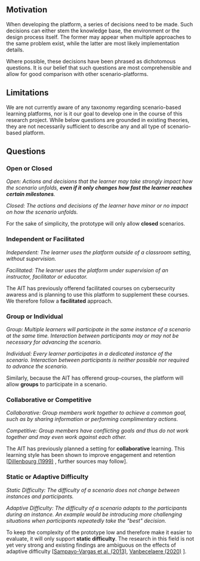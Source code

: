 ## Motivation

When developing the platform, a series of decisions need to be made. Such decisions can either stem the knowledge base, the environment or the design process itself. The former may appear when multiple approaches to the same problem exist, while the latter are most likely implementation details.

Where possible, these decisions have been phrased as dichotomous questions. It is our belief that such questions are most comprehensible and allow for good comparison with other scenario-platforms.

## Limitations

We are not currently aware of any taxonomy regarding scenario-based learning platforms, nor is it our goal to develop one in the course of this research project. While below questions are grounded in existing theories, they are not necessarily sufficient to describe any and all type of scenario-based platform.

## Questions

### Open or Closed 
_Open: Actions and decisions that the learner may take strongly impact how the scenario unfolds, **even if it only changes how fast the learner reaches certain milestones**._

_Closed: The actions and decisions of the learner have minor or no impact on how the scenario unfolds._

For the sake of simplicity, the prototype will only allow **closed** scenarios.

### Independent or Facilitated
_Independent: The learner uses the platform outside of a classroom setting, without supervision._

_Facilitated: The learner uses the platform under supervision of an instructor, facilitator or educator._

The AIT has previously offerend facilitated courses on cybersecurity awaress and is planning to use this platform to supplement these courses. We therefore follow a **facilitated** approach.

### Group or Individual 
_Group: Multiple learners will participate in the same instance of a scenario at the same time. Interaction between participants may or may not be necessary for advancing the scenario._

_Individual: Every learner participates in a dedicated instance of the scenario. Interaction between participants is neither possible nor required to advance the scenario._

Similarly, because the AIT has offerend group-courses, the platform will allow **groups** to participate in a scenario.

### Collaborative or Competitive
_Collaborative: Group members work together to achieve a common goal, such as by sharing information or performing complimentary actions._

_Competitive: Group members have conflicting goals and thus do not work together and may even work against each other._ 

The AIT has previously planned a setting for **collaborative** learning. This learning style has been shown to improve engagement and retention [[Dillenbourg (1999)](http://web.b.ebscohost.com.uaccess.univie.ac.at/ehost/detail/detail?vid=0&sid=f05ff426-0919-4b7b-a72b-9f3e62dec098%40pdc-v-sessmgr01&bdata=JnNpdGU9ZWhvc3QtbGl2ZQ%3d%3d#AN=91126&db=nlebk)
, further sources may follow].

### Static or Adaptive Difficulty

_Static Difficulty: The difficulty of a scenario does not change between instances and participants._

_Adaptive Difficulty: The difficulty of a scenario adapts to the participants during an instance. An example would be introducing more challenging situations when participants repeatedly take the "best" decision._

To keep the complexity of the prototype low and therefore make it easier to evaluate, it will only support **static difficulty**. The research in this field is not yet very strong and existing findings are ambiguous on the effects of adaptive difficulty [[Sampayo-Vargas et al. (2013)](https://usearch.uaccess.univie.ac.at/primo-explore/fulldisplay?docid=TN_cdi_elsevier_sciencedirect_doi_10_1016_j_compedu_2013_07_004&context=PC&vid=UWI&lang=de_DE&search_scope=UWI_UBBestand&adaptor=primo_central_multiple_fe&tab=default_tab&query=any,contains,adaptive%20learning%20difficulty&offset=0), [Vanbecelaere (2020)](https://usearch.uaccess.univie.ac.at/primo-explore/fulldisplay?docid=TN_cdi_wiley_primary_10_1111_jcal_12416_JCAL12416&context=PC&vid=UWI&lang=de_DE&search_scope=UWI_UBBestand&adaptor=primo_central_multiple_fe&tab=default_tab&query=any,contains,adaptive%20learning) ].